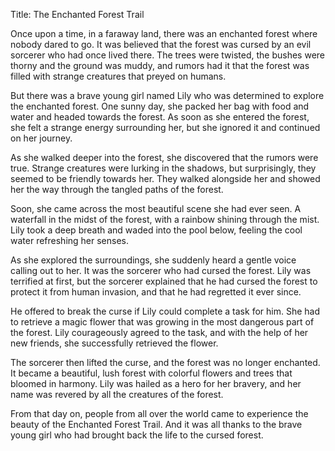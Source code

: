 Title: The Enchanted Forest Trail

Once upon a time, in a faraway land, there was an enchanted forest where nobody dared to go. It was believed that the forest was cursed by an evil sorcerer who had once lived there. The trees were twisted, the bushes were thorny and the ground was muddy, and rumors had it that the forest was filled with strange creatures that preyed on humans.

But there was a brave young girl named Lily who was determined to explore the enchanted forest. One sunny day, she packed her bag with food and water and headed towards the forest. As soon as she entered the forest, she felt a strange energy surrounding her, but she ignored it and continued on her journey.

As she walked deeper into the forest, she discovered that the rumors were true. Strange creatures were lurking in the shadows, but surprisingly, they seemed to be friendly towards her. They walked alongside her and showed her the way through the tangled paths of the forest.

Soon, she came across the most beautiful scene she had ever seen. A waterfall in the midst of the forest, with a rainbow shining through the mist. Lily took a deep breath and waded into the pool below, feeling the cool water refreshing her senses.

As she explored the surroundings, she suddenly heard a gentle voice calling out to her. It was the sorcerer who had cursed the forest. Lily was terrified at first, but the sorcerer explained that he had cursed the forest to protect it from human invasion, and that he had regretted it ever since.

He offered to break the curse if Lily could complete a task for him. She had to retrieve a magic flower that was growing in the most dangerous part of the forest. Lily courageously agreed to the task, and with the help of her new friends, she successfully retrieved the flower.

The sorcerer then lifted the curse, and the forest was no longer enchanted. It became a beautiful, lush forest with colorful flowers and trees that bloomed in harmony. Lily was hailed as a hero for her bravery, and her name was revered by all the creatures of the forest.

From that day on, people from all over the world came to experience the beauty of the Enchanted Forest Trail. And it was all thanks to the brave young girl who had brought back the life to the cursed forest.